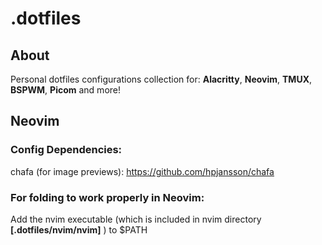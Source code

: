 # .dotfiles

## About

Personal dotfiles configurations collection for: **Alacritty**, **Neovim**, **TMUX**, **BSPWM**, **Picom** and more!

## Neovim

### Config Dependencies:

chafa (for image previews): https://github.com/hpjansson/chafa

### For folding to work properly in Neovim:

Add the nvim executable (which is included in nvim directory **[.dotfiles/nvim/nvim]** ) to $PATH
